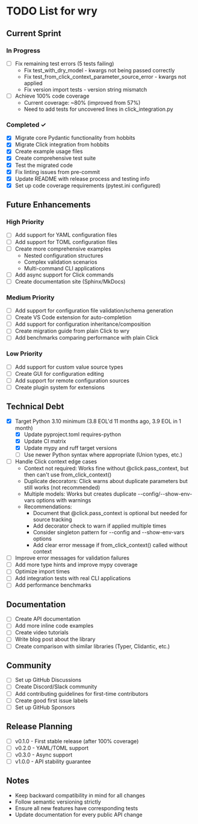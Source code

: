 # TODO List for wry

## Current Sprint

### In Progress

- [ ] Fix remaining test errors (5 tests failing)
  - Fix test_with_dry_model - kwargs not being passed correctly
  - Fix test_from_click_context_parameter_source_error - kwargs not applied
  - Fix version import tests - version string mismatch
- [ ] Achieve 100% code coverage
  - Current coverage: ~80% (improved from 57%)
  - Need to add tests for uncovered lines in click_integration.py

### Completed ✓

- [x] Migrate core Pydantic functionality from hobbits
- [x] Migrate Click integration from hobbits
- [x] Create example usage files
- [x] Create comprehensive test suite
- [x] Test the migrated code
- [x] Fix linting issues from pre-commit
- [x] Update README with release process and testing info
- [x] Set up code coverage requirements (pytest.ini configured)

## Future Enhancements

### High Priority

- [ ] Add support for YAML configuration files
- [ ] Add support for TOML configuration files
- [ ] Create more comprehensive examples
  - Nested configuration structures
  - Complex validation scenarios
  - Multi-command CLI applications
- [ ] Add async support for Click commands
- [ ] Create documentation site (Sphinx/MkDocs)

### Medium Priority

- [ ] Add support for configuration file validation/schema generation
- [ ] Create VS Code extension for auto-completion
- [ ] Add support for configuration inheritance/composition
- [ ] Create migration guide from plain Click to wry
- [ ] Add benchmarks comparing performance with plain Click

### Low Priority

- [ ] Add support for custom value source types
- [ ] Create GUI for configuration editing
- [ ] Add support for remote configuration sources
- [ ] Create plugin system for extensions

## Technical Debt

- [x] Target Python 3.10 minimum (3.8 EOL'd 11 months ago, 3.9 EOL in 1 month)
  - [x] Update pyproject.toml requires-python
  - [x] Update CI matrix
  - [x] Update mypy and ruff target versions
  - [ ] Use newer Python syntax where appropriate (Union types, etc.)
- [ ] Handle Click context edge cases
  - Context not required: Works fine without @click.pass_context, but then can't use from_click_context()
  - Duplicate decorators: Click warns about duplicate parameters but still works (not recommended)
  - Multiple models: Works but creates duplicate --config/--show-env-vars options with warnings
  - Recommendations:
    - Document that @click.pass_context is optional but needed for source tracking
    - Add decorator check to warn if applied multiple times
    - Consider singleton pattern for --config and --show-env-vars options
    - Add clear error message if from_click_context() called without context
- [ ] Improve error messages for validation failures
- [ ] Add more type hints and improve mypy coverage
- [ ] Optimize import times
- [ ] Add integration tests with real CLI applications
- [ ] Add performance benchmarks

## Documentation

- [ ] Create API documentation
- [ ] Add more inline code examples
- [ ] Create video tutorials
- [ ] Write blog post about the library
- [ ] Create comparison with similar libraries (Typer, Clidantic, etc.)

## Community

- [ ] Set up GitHub Discussions
- [ ] Create Discord/Slack community
- [ ] Add contributing guidelines for first-time contributors
- [ ] Create good first issue labels
- [ ] Set up GitHub Sponsors

## Release Planning

- [ ] v0.1.0 - First stable release (after 100% coverage)
- [ ] v0.2.0 - YAML/TOML support
- [ ] v0.3.0 - Async support
- [ ] v1.0.0 - API stability guarantee

## Notes

- Keep backward compatibility in mind for all changes
- Follow semantic versioning strictly
- Ensure all new features have corresponding tests
- Update documentation for every public API change
